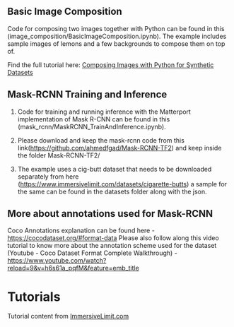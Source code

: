 
## Basic Image Composition
Code for composing two images together with Python can be found in this (image_composition/BasicImageComposition.ipynb). The example includes sample images of lemons and a few backgrounds to compose them on top of.

Find the full tutorial here: [Composing Images with Python for Synthetic Datasets](http://www.immersivelimit.com/tutorials/composing-images-with-python-for-synthetic-datasets)

## Mask-RCNN Training and Inference
1. Code for training and running inference with the Matterport implementation of Mask R-CNN can be found in this (mask_rcnn/MaskRCNN_TrainAndInference.ipynb). 
2. Please download and keep the mask-rcnn code from this link(https://github.com/ahmedfgad/Mask-RCNN-TF2) and keep inside the folder Mask-RCNN-TF2/

3. The example uses a cig-butt dataset that needs to be downloaded separately from here (https://www.immersivelimit.com/datasets/cigarette-butts) a sample for the same can be found in the datasets folder along with the json.

## More about annotations used for Mask-RCNN 
Coco Annotations explanation can be found here - https://cocodataset.org/#format-data
Please also follow along this video tutorial to know more about the annotation scheme used for the dataset (Youtube - Coco Dataset Format Complete Walkthrough) - https://www.youtube.com/watch?reload=9&v=h6s61a_pqfM&feature=emb_title

# Tutorials
Tutorial content from [ImmersiveLimit.com](https://www.immersivelimit.com/all-tutorials/)
